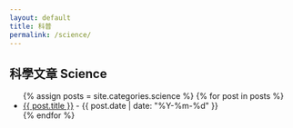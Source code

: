 ```yaml
---
layout: default
title: 科普
permalink: /science/
---
```


<h2>科學文章 Science</h2>
<ul>
  {% assign posts = site.categories.science %}
  {% for post in posts %}
    <li><a href="{{ post.url }}">{{ post.title }}</a> - {{ post.date | date: "%Y-%m-%d" }}</li>
  {% endfor %}
</ul>
